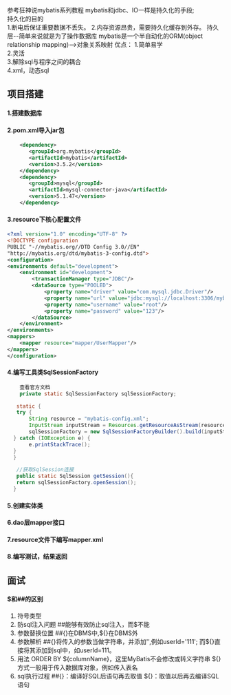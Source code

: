 参考狂神说mybatis系列教程
mybatis和jdbc、IO一样是持久化的手段;  
持久化的目的  
1.断电后保证重要数据不丢失。 
2.内存资源昂贵，需要持久化缓存到外存。 
持久层--简单来说就是为了操作数据库
mybatis是一个半自动化的ORM(object relationship mapping)-->对象关系映射
优点：
    1.简单易学  
    2.灵活  
    3.解除sql与程序之间的耦合  
    4.xml，动态sql  
## 项目搭建
####  1.搭建数据库
####  2.pom.xml导入jar包
```xml
    <dependency>
       <groupId>org.mybatis</groupId>
       <artifactId>mybatis</artifactId>
       <version>3.5.2</version>
    </dependency>
    <dependency>
       <groupId>mysql</groupId>
       <artifactId>mysql-connector-java</artifactId>
       <version>5.1.47</version>
    </dependency>
```
#### 3.resource下核心配置文件
```xml
<?xml version="1.0" encoding="UTF-8" ?>
<!DOCTYPE configuration
PUBLIC "-//mybatis.org//DTD Config 3.0//EN"
"http://mybatis.org/dtd/mybatis-3-config.dtd">
<configuration>
<environments default="development">
    <environment id="development">
        <transactionManager type="JDBC"/>
        <dataSource type="POOLED">
            <property name="driver" value="com.mysql.jdbc.Driver"/>
            <property name="url" value="jdbc:mysql://localhost:3306/mybatis?useUnicode=true&amp;useJDBCCompliantTimezoneShift=true&amp;useLegacyDatetimeCode=false&amp;serverTimezone=GMT%2B8&amp;characterEncoding=UTF8"/>
            <property name="username" value="root"/>
            <property name="password" value="123"/>
        </dataSource>
    </environment>
</environments>
<mappers>
    <mapper resource="mapper/UserMapper"/>
</mappers>
</configuration>
```

#### 4.编写工具类SqlSessionFactory

```java
    查看官方文档
    private static SqlSessionFactory sqlSessionFactory;

   static {
   try {
       String resource = "mybatis-config.xml";
       InputStream inputStream = Resources.getResourceAsStream(resource);
       sqlSessionFactory = new SqlSessionFactoryBuilder().build(inputStream);
  } catch (IOException e) {
       e.printStackTrace();
  }
  }

   //获取SqlSession连接
   public static SqlSession getSession(){
   return sqlSessionFactory.openSession();
  }
```
#### 5.创建实体类
#### 6.dao层mapper接口
#### 7.resource文件下编写mapper.xml
#### 8.编写测试，结果返回
## 面试
#### $和##的区别
1. 符号类型
2. 防sql注入问题
##能够有效防止sql注入，而$不能
3. 参数替换位置
##{}在DBMS中,${}在DBMS外
4. 参数解析
##{}将传入的参数当做字符串，并添加'',例如userId='111';
而${}直接将其添加到sql中，如userId=111。
5. 用法
ORDER BY ${columnName}，这里MyBatis不会修改或转义字符串
${}方式一般用于传入数据库对象，例如传入表名
6. sql执行过程
##{}：编译好SQL后语句再去取值
${}：取值以后再去编译SQL语句